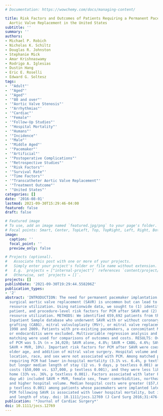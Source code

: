 ```yaml
---
# Documentation: https://wowchemy.com/docs/managing-content/

title: Risk Factors and Outcomes of Patients Requiring a Permanent Pacemaker After
  Aortic Valve Replacement in the United States
subtitle: ''
summary: ''
authors:
- Michael P. Robich
- Nicholas K. Schiltz
- Douglas R. Johnston
- Stephanie Mick
- Amar Krishnaswamy
- Rodrigo A. Iglesias
- Dustin Hang
- Eric E. Roselli
- Edward G. Soltesz
tags:
- '"Adult"'
- '"Aged"'
- '"Aged"'
- '"80 and over"'
- '"Aortic Valve Stenosis"'
- '"Arrhythmias"'
- '"Cardiac"'
- '"Female"'
- '"Follow-Up Studies"'
- '"Hospital Mortality"'
- '"Humans"'
- '"Incidence"'
- '"Male"'
- '"Middle Aged"'
- '"Pacemaker"'
- '"Artificial"'
- '"Postoperative Complications"'
- '"Retrospective Studies"'
- '"Risk Factors"'
- '"Survival Rate"'
- '"Time Factors"'
- '"Transcatheter Aortic Valve Replacement"'
- '"Treatment Outcome"'
- '"United States"'
categories: []
date: '2016-08-01'
lastmod: 2021-09-30T15:29:46-04:00
featured: false
draft: false

# Featured image
# To use, add an image named `featured.jpg/png` to your page's folder.
# Focal points: Smart, Center, TopLeft, Top, TopRight, Left, Right, BottomLeft, Bottom, BottomRight.
image:
  caption: ''
  focal_point: ''
  preview_only: false

# Projects (optional).
#   Associate this post with one or more of your projects.
#   Simply enter your project's folder or file name without extension.
#   E.g. `projects = ["internal-project"]` references `content/project/deep-learning/index.md`.
#   Otherwise, set `projects = []`.
projects: []
publishDate: '2021-09-30T19:29:44.558206Z'
publication_types:
- '2'
abstract: 'INTRODUCTION: The need for permanent pacemaker implantation (PCM) following
  surgical aortic valve replacement (SAVR) is uncommon but can lead to increased hospital
  resource utilization. Using nationwide data, we sought to (1) identify hospital,
  patient, and procedure-level risk factors for PCM after SAVR and (2) determine incremental
  resource utilization. METHODS: We identified 659,692 patients from the Nationwide
  Inpatient Sample database who underwent SAVR with or without coronary artery bypass
  grafting (CABG), mitral valvuloplasty (MVr), or mitral valve replacement (MVR) between
  1998 and 2009. Patients with pre-existing pacemakers, a concomitant Maze procedure,
  or endocarditis were excluded. Multivariable regression analysis and propensity
  matching were used for comparisons of outcomes and costs. RESULTS: Overall prevalence
  of PCM was 5.1% (n = 34,020; SAVR alone, 4.8%; SAVR + CABG, 4.6%; SAVR + MVr, 7.7%;
  SAVR + MVR, 10%). Important risk factors for PCM after SAVR were coexisting comorbidities,
  older age, and addition of mitral valve surgery. Hospital volume and teaching status,
  location, race, and sex were not associated with PCM. Among matched pairs, patients
  requiring PCM had lower in-hospital mortality (3.1% vs. 6.4%, p textless 0.001)
  but longer median length of stay (12 vs. 9 days, p textless 0.001) and higher hospital
  costs ($50,000 vs. $37,000, p textless 0.001), and they were less likely to be discharged
  home (33% vs. 36%, p textless 0.001). Factors associated with later PCM (postoperative
  day ≥6) included SAVR + MVR, female sex, fewer comorbidities, northeastern region,
  and higher hospital volume. Median hospital costs were greater ($57,000 vs. $48,000,
  p textless 0.001) among patients whose pacemakers were implanted later. CONCLUSIONS:
  PCM following SAVR is associated with lower hospital mortality, but increased cost
  and length of stay. doi: 10.1111/jocs.12769 (J Card Surg 2016;31:476-485).'
publication: '*Journal of Cardiac Surgery*'
doi: 10.1111/jocs.12769
---
```

